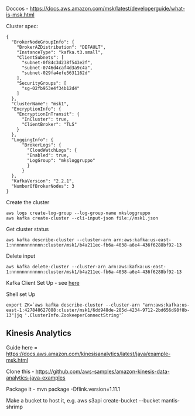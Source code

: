 Doccos - https://docs.aws.amazon.com/msk/latest/developerguide/what-is-msk.html

Cluster spec:

```
{
  "BrokerNodeGroupInfo": {
    "BrokerAZDistribution": "DEFAULT",
    "InstanceType": "kafka.t3.small",
    "ClientSubnets": [
      "subnet-0f84c3d238f543e2f",
      "subnet-0746d4caf4d3a9c4a",
      "subnet-029fa4efe5631162d"
    ],
    "SecurityGroups": [
      "sg-02fb953e4f34b12d4"
    ]
  },
  "ClusterName": "msk1",
  "EncryptionInfo": {
    "EncryptionInTransit": {
      "InCluster": true,
      "ClientBroker": "TLS"
    }
  },
  "LoggingInfo": {
      "BrokerLogs": {
        "CloudWatchLogs": {
        "Enabled": true,
        "LogGroup": "mksloggruppo"
        }
      }
  },
  "KafkaVersion": "2.2.1",
  "NumberOfBrokerNodes": 3
}
```
Create the cluster

```
aws logs create-log-group --log-group-name mksloggruppo
aws kafka create-cluster --cli-input-json file://msk1.json
```

Get cluster status

```
aws kafka describe-cluster --cluster-arn arn:aws:kafka:us-east-1:nnnnnnnnnnnn:cluster/msk1/b4a211ec-fb6a-4038-a6e4-436f6288bf92-13
```

Delete input

```
aws kafka delete-cluster --cluster-arn arn:aws:kafka:us-east-1:nnnnnnnnnnnn:cluster/msk1/b4a211ec-fb6a-4038-a6e4-436f6288bf92-13
```

Kafka Client Set Up - see [here](https://docs.aws.amazon.com/msk/latest/developerguide/create-topic.html)


Shell set Up

```
export ZK=`aws kafka describe-cluster --cluster-arn "arn:aws:kafka:us-east-1:427848627088:cluster/msk1/6dd948de-285d-4234-9712-2bd656d98f8b-13"|jq '.ClusterInfo.ZookeeperConnectString'`
```

## Kinesis Analytics

Guide here = https://docs.aws.amazon.com/kinesisanalytics/latest/java/example-msk.html

Clone this - https://github.com/aws-samples/amazon-kinesis-data-analytics-java-examples

Package it - mvn package -Dflink.version=1.11.1

Make a bucket to host it, e.g. 
aws s3api create-bucket --bucket mantis-shrimp

